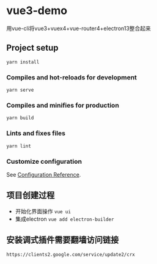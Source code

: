 # vue3-demo
用vue-cli将vue3+vuex4+vue-router4+electron13整合起来

## Project setup
```
yarn install
```

### Compiles and hot-reloads for development
```
yarn serve
```

### Compiles and minifies for production
```
yarn build
```

### Lints and fixes files
```
yarn lint
```

### Customize configuration
See [Configuration Reference](https://cli.vuejs.org/config/).

## 项目创建过程
- 开始化界面操作
`vue ui`
- 集成electron
`vue add electron-builder`
  
## 安装调式插件需要翻墙访问链接
`https://clients2.google.com/service/update2/crx`
